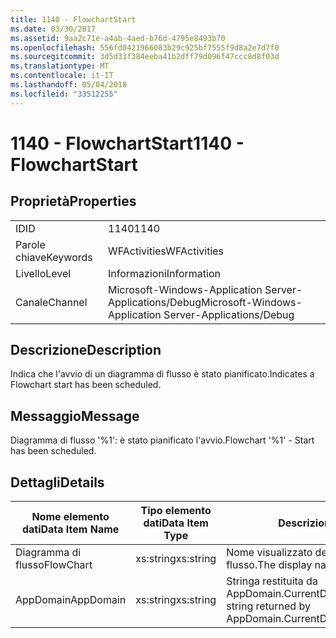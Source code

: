 ```yaml
---
title: 1140 - FlowchartStart
ms.date: 03/30/2017
ms.assetid: 9aa2c71e-a4ab-4aed-b76d-4795e8493b70
ms.openlocfilehash: 556fd0421966083b29c925bf7555f9d8a2e7d7f0
ms.sourcegitcommit: 3d5d33f384eeba41b2dff79d096f47ccc8d8f03d
ms.translationtype: MT
ms.contentlocale: it-IT
ms.lasthandoff: 05/04/2018
ms.locfileid: "33512255"
---
```

# <a name="1140---flowchartstart"></a><span data-ttu-id="b724e-102">1140 - FlowchartStart</span><span class="sxs-lookup"><span data-stu-id="b724e-102">1140 - FlowchartStart</span></span>
## <a name="properties"></a><span data-ttu-id="b724e-103">Proprietà</span><span class="sxs-lookup"><span data-stu-id="b724e-103">Properties</span></span>  
  
|||  
|-|-|  
|<span data-ttu-id="b724e-104">ID</span><span class="sxs-lookup"><span data-stu-id="b724e-104">ID</span></span>|<span data-ttu-id="b724e-105">1140</span><span class="sxs-lookup"><span data-stu-id="b724e-105">1140</span></span>|  
|<span data-ttu-id="b724e-106">Parole chiave</span><span class="sxs-lookup"><span data-stu-id="b724e-106">Keywords</span></span>|<span data-ttu-id="b724e-107">WFActivities</span><span class="sxs-lookup"><span data-stu-id="b724e-107">WFActivities</span></span>|  
|<span data-ttu-id="b724e-108">Livello</span><span class="sxs-lookup"><span data-stu-id="b724e-108">Level</span></span>|<span data-ttu-id="b724e-109">Informazioni</span><span class="sxs-lookup"><span data-stu-id="b724e-109">Information</span></span>|  
|<span data-ttu-id="b724e-110">Canale</span><span class="sxs-lookup"><span data-stu-id="b724e-110">Channel</span></span>|<span data-ttu-id="b724e-111">Microsoft-Windows-Application Server-Applications/Debug</span><span class="sxs-lookup"><span data-stu-id="b724e-111">Microsoft-Windows-Application Server-Applications/Debug</span></span>|  
  
## <a name="description"></a><span data-ttu-id="b724e-112">Descrizione</span><span class="sxs-lookup"><span data-stu-id="b724e-112">Description</span></span>  
 <span data-ttu-id="b724e-113">Indica che l'avvio di un diagramma di flusso è stato pianificato.</span><span class="sxs-lookup"><span data-stu-id="b724e-113">Indicates a Flowchart start has been scheduled.</span></span>  
  
## <a name="message"></a><span data-ttu-id="b724e-114">Messaggio</span><span class="sxs-lookup"><span data-stu-id="b724e-114">Message</span></span>  
 <span data-ttu-id="b724e-115">Diagramma di flusso '%1': è stato pianificato l'avvio.</span><span class="sxs-lookup"><span data-stu-id="b724e-115">Flowchart '%1' - Start has been scheduled.</span></span>  
  
## <a name="details"></a><span data-ttu-id="b724e-116">Dettagli</span><span class="sxs-lookup"><span data-stu-id="b724e-116">Details</span></span>  
  
|<span data-ttu-id="b724e-117">Nome elemento dati</span><span class="sxs-lookup"><span data-stu-id="b724e-117">Data Item Name</span></span>|<span data-ttu-id="b724e-118">Tipo elemento dati</span><span class="sxs-lookup"><span data-stu-id="b724e-118">Data Item Type</span></span>|<span data-ttu-id="b724e-119">Descrizione</span><span class="sxs-lookup"><span data-stu-id="b724e-119">Description</span></span>|  
|--------------------|--------------------|-----------------|  
|<span data-ttu-id="b724e-120">Diagramma di flusso</span><span class="sxs-lookup"><span data-stu-id="b724e-120">FlowChart</span></span>|<span data-ttu-id="b724e-121">xs:string</span><span class="sxs-lookup"><span data-stu-id="b724e-121">xs:string</span></span>|<span data-ttu-id="b724e-122">Nome visualizzato del diagramma di flusso.</span><span class="sxs-lookup"><span data-stu-id="b724e-122">The display name of the FlowChart.</span></span>|  
|<span data-ttu-id="b724e-123">AppDomain</span><span class="sxs-lookup"><span data-stu-id="b724e-123">AppDomain</span></span>|<span data-ttu-id="b724e-124">xs:string</span><span class="sxs-lookup"><span data-stu-id="b724e-124">xs:string</span></span>|<span data-ttu-id="b724e-125">Stringa restituita da AppDomain.CurrentDomain.FriendlyName.</span><span class="sxs-lookup"><span data-stu-id="b724e-125">The string returned by AppDomain.CurrentDomain.FriendlyName.</span></span>|
